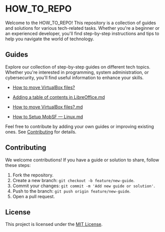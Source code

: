 # HOW_TO_REPO

Welcome to the HOW_TO_REPO! This repository is a collection of guides and solutions for various tech-related tasks. Whether you're a beginner or an experienced developer, you'll find step-by-step instructions and tips to help you navigate the world of technology.


## Guides

Explore our collection of step-by-step guides on different tech topics. Whether you're interested in programming, system administration, or cybersecurity, you'll find useful information to enhance your skills.

- [How to move VirtualBox files?](https://github.com/W4W1R3/HOW_TO-_REPO/blob/main/Files/How%20to%20move%20VirtualBox%20files%3F.md)

- [Adding a table of contents in LibreOffice.md](https://github.com/W4W1R3/HOW_TO-_REPO/blob/main/Files/Adding%20a%20table%20of%20contents%20in%20LibreOffice.md)

- [How to move VirtualBox files?.md](https://github.com/W4W1R3/HOW_TO-_REPO/blob/main/Files/How%20to%20move%20VirtualBox%20files%3F.md)

- [How to Setup MobSF — Linux.md](https://github.com/W4W1R3/HOW_TO-_REPO/blob/main/How%20to%20Setup%20MobSF%20%E2%80%94%20Linux.md)




Feel free to contribute by adding your own guides or improving existing ones. See [Contributing](#contributing) for details.


## Contributing

We welcome contributions! If you have a guide or solution to share, follow these steps:

1. Fork the repository.
2. Create a new branch: `git checkout -b feature/new-guide`.
3. Commit your changes: `git commit -m 'Add new guide or solution'`.
4. Push to the branch: `git push origin feature/new-guide`.
5. Open a pull request.


## License

This project is licensed under the [MIT License](LICENSE).
